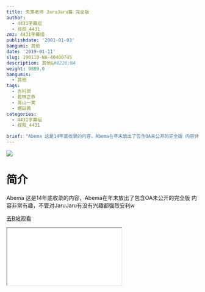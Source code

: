 ```yaml
---
title: 失策老师 JaruJaru篇 完全版
author:
  - 4431字幕组
  - 叔叔_4431
zmz: 4431字幕组
publishdate: '2001-01-03'
bangumi: 其他
date: '2019-01-11'
slug: 190110-NA-40400745
description: 其他&#8226;NA
weight: 9889.0
bangumis:
  - 其他
tags:
  - 吉村崇
  - 若林正恭
  - 高山一実
  - 堀田茜
categories:
  - 4431字幕组
  - 叔叔_4431

brief: "Abema 这是14年底收录的内容，Abema在年末放出了包含OA未公开的完全版 内容非常有趣，不管对JaruJaru有没有兴趣都强烈安利w"
---
```

![](https://i.imgur.com/F6T49CS.jpg)
# 简介  
Abema
这是14年底收录的内容，Abema在年末放出了包含OA未公开的完全版
内容非常有趣，不管对JaruJaru有没有兴趣都强烈安利w  

[去B站观看](https://www.bilibili.com/video/av40400745/)
<div class ="resp-container"><iframe class="testiframe" src="//player.bilibili.com/player.html?aid=40400745"", scrolling="no", allowfullscreen="true" > </iframe></div> 
